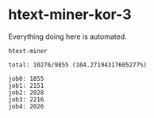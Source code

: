 # htext-miner-kor-3

Everything doing here is automated.

```
htext-miner

total: 10276/9855 (104.27194317605277%)

job0: 1855
job1: 2151
job2: 2028
job3: 2216
job4: 2026
```